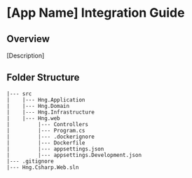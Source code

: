 # [App Name] Integration Guide

## Overview
[Description]

## Folder Structure
```
|--- src
|    |--- Hng.Application
|    |--- Hng.Domain
|    |--- Hng.Infrastructure
|    |--- Hng.web
|         |--- Controllers
|         |--- Program.cs
|         |--- .dockerignore
|         |--- Dockerfile
|         |--- appsettings.json
|         |--- appsettings.Development.json
|--- .gitignore
|--- Hng.Csharp.Web.sln
```